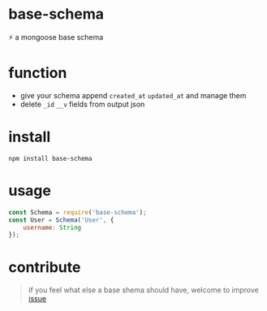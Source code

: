 # base-schema
:zap: a mongoose base schema

# function
- give your schema append `created_at` `updated_at` and manage them 
- delete `_id` `__v` fields from output json
  
# install 
```
npm install base-schema
```

# usage 
```javascript
const Schema = require('base-schema');
const User = Schema('User', {
    username: String
});
```
# contribute
> if you feel what else a base shema should have, welcome to improve [issue](https://github.com/dtboy1995/mongoose-acid/issues)
